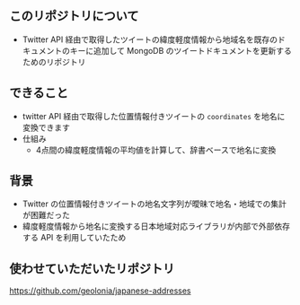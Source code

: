 ## このリポジトリについて

- Twitter API 経由で取得したツイートの緯度軽度情報から地域名を既存のドキュメントのキーに追加して MongoDB のツイートドキュメントを更新するためのリポジトリ

## できること

- twitter API 経由で取得した位置情報付きツイートの `coordinates` を地名に変換できます
- 仕組み
    - 4点間の緯度軽度情報の平均値を計算して、辞書ベースで地名に変換

## 背景

- Twitter の位置情報付きツイートの地名文字列が曖昧で地名・地域での集計が困難だった
- 緯度軽度情報から地名に変換する日本地域対応ライブラリが内部で外部依存する API を利用していたため


## 使わせていただいたリポジトリ

https://github.com/geolonia/japanese-addresses
